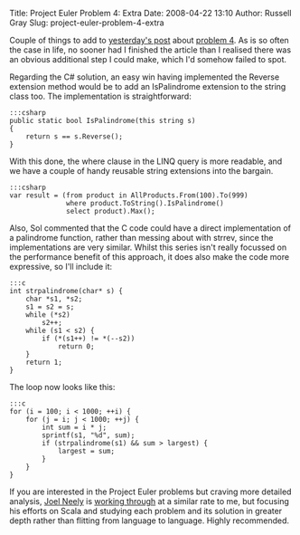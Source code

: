 Title: Project Euler Problem 4: Extra
Date: 2008-04-22 13:10
Author: Russell Gray
Slug: project-euler-problem-4-extra

Couple of things to add to [yesterday's post][1] about [problem 4][2]. As is
so often the case in life, no sooner had I finished the article than I
realised there was an obvious additional step I could make, which I'd somehow
failed to spot.

Regarding the C# solution, an easy win having implemented the Reverse
extension method would be to add an IsPalindrome extension to the string class
too. The implementation is straightforward:

    :::csharp
    public static bool IsPalindrome(this string s)
    {
        return s == s.Reverse();
    }

With this done, the where clause in the LINQ query is more readable, and
we have a couple of handy reusable string extensions into the bargain.

    :::csharp
    var result = (from product in AllProducts.From(100).To(999)
                  where product.ToString().IsPalindrome()
                  select product).Max();

Also, Sol commented that the C code could have a direct implementation of a
palindrome function, rather than messing about with strrev, since the
implementations are very similar. Whilst this series isn't really focussed on
the performance benefit of this approach, it does also make the code more
expressive, so I'll include it:

    :::c
    int strpalindrome(char* s) {
        char *s1, *s2;
        s1 = s2 = s;
        while (*s2)
            s2++;
        while (s1 < s2) {
            if (*(s1++) != *(--s2))
                return 0;
        }
        return 1;
    }

The loop now looks like this:

    :::c
    for (i = 100; i < 1000; ++i) {
        for (j = i; j < 1000; ++j) {
            int sum = i * j;
            sprintf(s1, "%d", sum);
            if (strpalindrome(s1) && sum > largest) {
                largest = sum;
            }
        }
    }

If you are interested in the Project Euler problems but craving more detailed
analysis, [Joel Neely][3] is [working through][4] at a similar rate to me, but
focusing his efforts on Scala and studying each problem and its solution in
greater depth rather than flitting from language to language. Highly
recommended.


[1]: {filename}/projecteuler/Project-Euler-Problem-4.md
[2]: http://projecteuler.net/index.php?section=problems&id=4
[3]: http://joelneely.wordpress.com/
[4]: http://joelneely.wordpress.com/category/project-euler/
